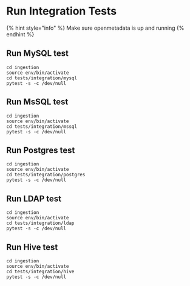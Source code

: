 # Run Integration Tests

{% hint style="info" %}
Make sure openmetadata is up and running
{% endhint %}

## Run MySQL test

```text
cd ingestion
source env/bin/activate
cd tests/integration/mysql
pytest -s -c /dev/null
```

## Run MsSQL test

```text
cd ingestion
source env/bin/activate
cd tests/integration/mssql
pytest -s -c /dev/null
```

## Run Postgres test

```text
cd ingestion
source env/bin/activate
cd tests/integration/postgres
pytest -s -c /dev/null
```

## Run LDAP test

```text
cd ingestion
source env/bin/activate
cd tests/integration/ldap
pytest -s -c /dev/null
```

## Run Hive test

```text
cd ingestion
source env/bin/activate
cd tests/integration/hive
pytest -s -c /dev/null
```

